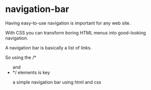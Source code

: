 # navigation-bar

Having easy-to-use navigation is important for any web site. 

With CSS you can transform boring HTML menus into good-looking navigation.

A navigation bar is basically a list of links.

So using the /* <ul> and <li> */ elements is key

a simple navigation bar using html and css

